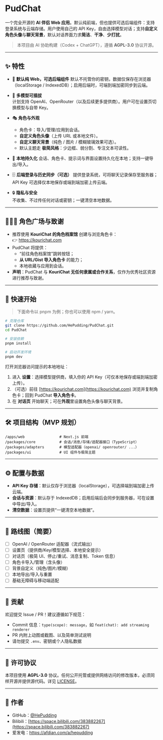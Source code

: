 # PudChat

一个完全开源的 **AI 伴侣 Web 应用**。默认纯前端，但也提供可选后端组件：支持登录系统与云端存储。用户使用自己的 API Key，自由选择模型对话；支持**自定义角色头像**与**聊天背景**，默认对话界面力求**简洁**、**干净**、**少打扰**。

> 本项目由 AI 协助构建（Codex + ChatGPT），遵循 **AGPL-3.0** 协议开源。

---

## ✨ 特性

- 🧩 **默认纯 Web，可选后端组件**
  默认不托管你的密钥，数据仅保存在浏览器（localStorage / IndexedDB）；启用后端时，可端到端加密同步到云端。

- 🔌 **多模型可插拔**  
  计划支持 OpenAI、OpenRouter（以及后续更多提供商）。用户可在设置页切换模型与自带 Key。

- 🎭 **角色与外观**  
  - 角色卡：导入/管理/应用到会话。  
  - **自定义角色头像**（上传 URL 或本地文件）。  
  - **自定义聊天背景**（纯色 / 图片 / 模糊玻璃效果可选）。  
  - 默认主题走 **极简风格**：少边框、弱分割、专注文本可读性。

- 💾 **本地持久化**
  会话、角色卡、提示词与界面设置持久化在本地；支持一键导出/导入。

- 🗄️ **后端登录与历史同步（可选）**
  提供登录系统，可将聊天记录保存至服务器；API Key 可选择仅本地保存或端到端加密上传云端。

- 🔒 **隐私与安全**  
  不收集、不过传任何对话或密钥；一键清空本地数据。

---

## 🧑‍🤝‍🧑 角色广场与致谢

- 推荐使用 **KouriChat 的角色档案馆** 创建与浏览角色卡：  
  👉 https://kourichat.com  
- PudChat 将提供：  
  - “前往角色档案馆”跳转按钮；  
  - **从 URL/Gist 导入角色卡** 的能力；  
  - 本地收藏与应用到会话。  
- **声明**：PudChat 与 **KouriChat 无任何隶属或合作关系**，仅作为优秀社区资源进行推荐与致谢。

---

## 🚀 快速开始

> 下面命令以 pnpm 为例；你也可以使用 npm / yarn。

```bash
# 克隆仓库
git clone https://github.com/HePudding/PudChat.git
cd PudChat

# 安装依赖
pnpm install

# 启动开发环境
pnpm dev
````

打开浏览器访问提示的本地地址：

1. 进入 **设置**：选择模型提供商，填入你的 API Key（可仅本地保存或端到端加密上传）。
2. （可选）前往 [https://kourichat.com](https://kourichat.com) 浏览并复制角色卡；回到 PudChat **导入角色卡**。
3. 在 **对话页** 开始聊天；可在**外观**里设置角色头像与聊天背景。

---

## 🛠️ 项目结构（MVP 规划）

```
/apps/web                # Next.js 前端
/packages/core           # 会话/消息/存储/适配器接口（TypeScript）
/packages/adapters       # 模型适配器（openai/ openrouter/ ...）
/packages/ui             # UI 组件与极简主题
```

---

## ⚙️ 配置与数据

* **API Key 存储**：默认仅存于浏览器（localStorage），可选择端到端加密上传云端。
* **会话与资源**：默认存于 IndexedDB；启用后端后会同步到服务器，可在设置中导出/导入。
* **清空数据**：设置页提供“一键清空本地数据”。

---

## 🧭 路线图（简要）

* [ ] OpenAI / OpenRouter 适配器（流式输出）
* [ ] 设置页（提供商/Key/模型选择、本地安全提示）
* [ ] 对话页（极简 UI、停止/重试、消息复制、Token 信息）
* [ ] 角色卡导入/管理（含头像）
* [ ] 背景自定义（纯色/图片/模糊）
* [ ] 本地导出/导入与重置
* [ ] 基础无障碍与移动端适配

---

## 🤝 贡献

欢迎提交 Issue / PR！建议遵循如下规范：

* Commit 信息：`type(scope): message`，如 `feat(chat): add streaming renderer`
* PR 内附上动图或截图、以及简单测试说明
* 请勿提交 `.env`、密钥或个人隐私数据

---

## 📜 许可协议

本项目使用 **AGPL-3.0** 协议。任何公开托管或提供网络访问的修改版本，必须同样开源并提供源代码。详见 [LICENSE](./LICENSE)。

---

## 👤 作者

* GitHub：[@HePudding](https://github.com/HePudding)
* Bilibili：[https://space.bilibili.com/383882267](https://space.bilibili.com/383882267)
* 爱发电：https://afdian.com/a/hepudding
